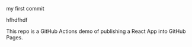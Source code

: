 my first commit

hfhdfhdf

This repo is a GitHub Actions demo of publishing a React App into GitHub Pages.
  


